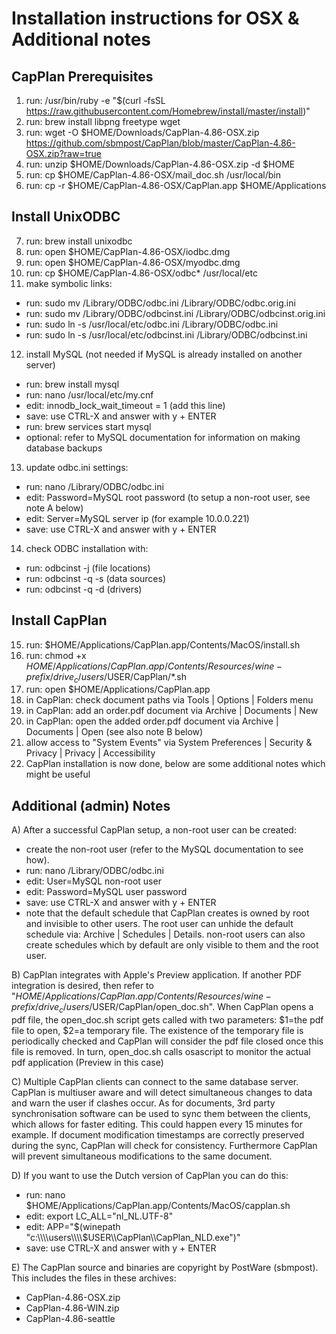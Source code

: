 # Installation instructions for OSX & Additional notes

CapPlan Prerequisites
------------------------

1. run: /usr/bin/ruby -e "$(curl -fsSL https://raw.githubusercontent.com/Homebrew/install/master/install)"
2. run: brew install libpng freetype wget
3. run: wget -O $HOME/Downloads/CapPlan-4.86-OSX.zip https://github.com/sbmpost/CapPlan/blob/master/CapPlan-4.86-OSX.zip?raw=true
4. run: unzip $HOME/Downloads/CapPlan-4.86-OSX.zip -d $HOME
5. run: cp $HOME/CapPlan-4.86-OSX/mail_doc.sh /usr/local/bin
6. run: cp -r $HOME/CapPlan-4.86-OSX/CapPlan.app $HOME/Applications

Install UnixODBC
------------------------

7. run: brew install unixodbc
8. run: open $HOME/CapPlan-4.86-OSX/iodbc.dmg
9. run: open $HOME/CapPlan-4.86-OSX/myodbc.dmg
10. run: cp $HOME/CapPlan-4.86-OSX/odbc* /usr/local/etc
11. make symbolic links:
  - run: sudo mv /Library/ODBC/odbc.ini /Library/ODBC/odbc.orig.ini
  - run: sudo mv /Library/ODBC/odbcinst.ini /Library/ODBC/odbcinst.orig.ini
  - run: sudo ln -s /usr/local/etc/odbc.ini /Library/ODBC/odbc.ini
  - run: sudo ln -s /usr/local/etc/odbcinst.ini /Library/ODBC/odbcinst.ini

12. install MySQL (not needed if MySQL is already installed on another server)
  - run: brew install mysql
  - run: nano /usr/local/etc/my.cnf
  - edit: innodb_lock_wait_timeout = 1 (add this line)
  - save: use CTRL-X and answer with y + ENTER
  - run: brew services start mysql
  - optional: refer to MySQL documentation for information on making database backups

13. update odbc.ini settings:
  - run: nano /Library/ODBC/odbc.ini
  - edit: Password=MySQL root password (to setup a non-root user, see note A below)
  - edit: Server=MySQL server ip (for example 10.0.0.221)
  - save: use CTRL-X and answer with y + ENTER

14. check ODBC installation with:
  - run: odbcinst -j      (file locations)
  - run: odbcinst -q -s   (data sources)
  - run: odbcinst -q -d   (drivers)

Install CapPlan
------------------------

15. run: $HOME/Applications/CapPlan.app/Contents/MacOS/install.sh
16. run: chmod +x $HOME/Applications/CapPlan.app/Contents/Resources/wine-prefix/drive_c/users/$USER/CapPlan/*.sh
17. run: open $HOME/Applications/CapPlan.app
18. in CapPlan: check document paths via Tools | Options | Folders menu
19. in CapPlan: add an order.pdf document via Archive | Documents | New
20. in CapPlan: open the added order.pdf document via Archive | Documents | Open (see also note B below)
21. allow access to "System Events" via System Preferences | Security & Privacy | Privacy | Accessibility
22. CapPlan installation is now done, below are some additional notes which might be useful

Additional (admin) Notes
------------------------

A) After a successful CapPlan setup, a non-root user can be created:
  - create the non-root user (refer to the MySQL documentation to see how). 
  - run: nano /Library/ODBC/odbc.ini
  - edit: User=MySQL non-root user
  - edit: Password=MySQL user password
  - save: use CTRL-X and answer with y + ENTER
  - note that the default schedule that CapPlan creates is owned by root and invisible to other users. The
    root user can unhide the default schedule via: Archive | Schedules | Details. non-root users can also
    create schedules which by default are only visible to them and the root user.

B) CapPlan integrates with Apple's Preview application. If another PDF integration is desired, then refer to
   "$HOME/Applications/CapPlan.app/Contents/Resources/wine-prefix/drive_c/users/$USER/CapPlan/open_doc.sh".
   When CapPlan opens a pdf file, the open_doc.sh script gets called with two parameters: $1=the pdf file to
   open, $2=a temporary file. The existence of the temporary file is periodically checked and CapPlan will
   consider the pdf file closed once this file is removed. In turn, open_doc.sh calls osascript to monitor
   the actual pdf application (Preview in this case)

C) Multiple CapPlan clients can connect to the same database server. CapPlan is multiuser aware and will detect
   simultaneous changes to data and warn the user if clashes occur. As for documents, 3rd party synchronisation
   software can be used to sync them between the clients, which allows for faster editing. This could happen every
   15 minutes for example. If document modification timestamps are correctly preserved during the sync, CapPlan
   will check for consistency. Furthermore CapPlan will prevent simultaneous modifications to the same document.

D) If you want to use the Dutch version of CapPlan you can do this:
  - run: nano $HOME/Applications/CapPlan.app/Contents/MacOS/capplan.sh
  - edit: export LC_ALL="nl_NL.UTF-8"
  - edit: APP="$(winepath "c:\\\\users\\\\$USER\\\\CapPlan\\\\CapPlan_NLD.exe")"
  - save: use CTRL-X and answer with y + ENTER

E) The CapPlan source and binaries are copyright by PostWare (sbmpost). This includes the files in these archives:
  - CapPlan-4.86-OSX.zip
  - CapPlan-4.86-WIN.zip
  - CapPlan-4.86-seattle
